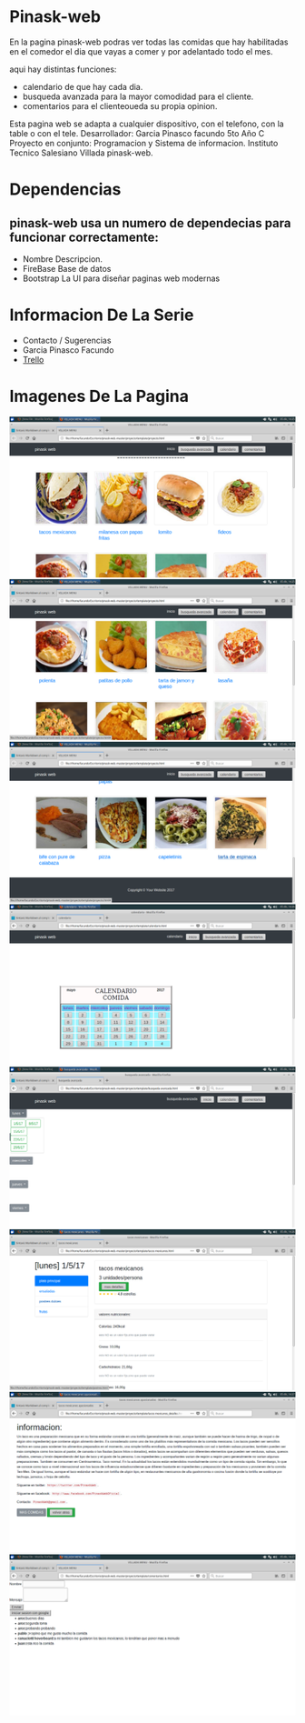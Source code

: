 # Pinask-web

En la pagina pinask-web podras ver todas las comidas que hay habilitadas en el comedor el dia que vayas a comer y por adelantado todo el mes.

aqui hay distintas funciones:

* calendario de que hay cada dia.
* busqueda avanzada para la mayor comodidad para el cliente.
* comentarios para el clienteoueda su propia opinion.

Esta pagina web se adapta a cualquier dispositivo, con el telefono, con la table o con el tele.
Desarrollador:
  Garcia Pinasco facundo
  5to Año C
  Proyecto en conjunto: Programacion y Sistema de informacion.
  Instituto Tecnico Salesiano Villada
pinask-web.

# Dependencias

## pinask-web usa un numero de dependecias para funcionar correctamente:
* Nombre 	Descripcion.
* FireBase 	Base de datos
* Bootstrap 	La UI para diseñar paginas web modernas
# Informacion De La Serie

* Contacto / Sugerencias
* Garcia Pinasco Facundo
* [Trello](https://trello.com/b/TX08E0Pg/pinask-web-garcia-pinasco-facundo)

# Imagenes De La Pagina
![Texto alternativo](https://github.com/facundogp/pinask-web./blob/master/Captura%20de%20pantalla_2017-12-05_14-25-27.png)
![Texto alternativo](https://github.com/facundogp/pinask-web./blob/master/2.png)
![Texto alternativo](https://github.com/facundogp/pinask-web./blob/master/3.png)
![Texto alternativo](https://github.com/facundogp/pinask-web./blob/master/4.png)
![Texto alternativo](https://github.com/facundogp/pinask-web./blob/master/5.png)
![Texto alternativo](https://github.com/facundogp/pinask-web./blob/master/6.png)
![Texto alternativo](https://github.com/facundogp/pinask-web./blob/master/7.png)
![Texto alternativo](https://github.com/facundogp/pinask-web./blob/master/8.png)




